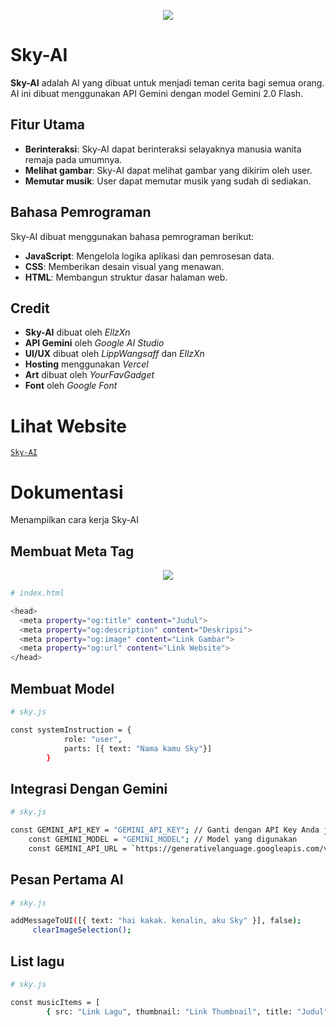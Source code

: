 <p align="center">
  <img src="https://files.catbox.moe/vbbs1p.jpg"/></>
</p>

# Sky-AI

**Sky-AI** adalah AI yang dibuat untuk menjadi teman cerita bagi semua orang. AI ini dibuat menggunakan API Gemini dengan model Gemini 2.0 Flash.

## Fitur Utama

- **Berinteraksi**: Sky-AI dapat berinteraksi selayaknya manusia wanita remaja pada umumnya.
- **Melihat gambar**: Sky-AI dapat melihat gambar yang dikirim oleh user.
- **Memutar musik**: User dapat memutar musik yang sudah di sediakan.

## Bahasa Pemrograman

Sky-AI dibuat menggunakan bahasa pemrograman berikut:

- **JavaScript**: Mengelola logika aplikasi dan pemrosesan data.
- **CSS**: Memberikan desain visual yang menawan.
- **HTML**: Membangun struktur dasar halaman web.

## Credit

- **Sky-AI** dibuat oleh *EllzXn*
- **API Gemini** oleh *Google AI Studio*
- **UI/UX** dibuat oleh *LippWangsaff* dan *EllzXn*
- **Hosting** menggunakan *Vercel*
- **Art** dibuat oleh *YourFavGadget*
- **Font** oleh *Google Font*

# Lihat Website
[`Sky-AI`](https://ellsky-ai.vercel.app)

# Dokumentasi
Menampilkan cara kerja Sky-AI

## Membuat Meta Tag
<p align="center">
  <img src="https://files.catbox.moe/6zbp6t.jpg"/></>
</p>

```bash
# index.html

<head>
  <meta property="og:title" content="Judul">
  <meta property="og:description" content="Deskripsi">
  <meta property="og:image" content="Link Gambar">
  <meta property="og:url" content="Link Website">
</head>
```

## Membuat Model
```bash
# sky.js

const systemInstruction = {
            role: "user",
            parts: [{ text: "Nama kamu Sky"}]
        }
```

## Integrasi Dengan Gemini
```bash
# sky.js

const GEMINI_API_KEY = "GEMINI_API_KEY"; // Ganti dengan API Key Anda jika diperlukan
    const GEMINI_MODEL = "GEMINI_MODEL"; // Model yang digunakan
    const GEMINI_API_URL = `https://generativelanguage.googleapis.com/v1beta/models/${GEMINI_MODEL}:generateContent?key=${GEMINI_API_KEY}`;
```

## Pesan Pertama AI
```bash
# sky.js

addMessageToUI([{ text: "hai kakak. kenalin, aku Sky" }], false);
     clearImageSelection();
```

## List lagu
```bash
# sky.js

const musicItems = [
        { src: "Link Lagu", thumbnail: "Link Thumbnail", title: "Judul" },];
```